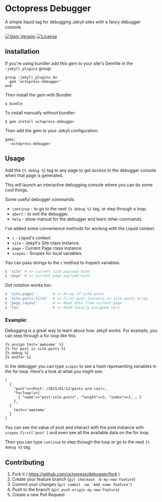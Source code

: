 # Octopress Debugger

A simple liquid tag for debugging Jekyll sites with a fancy debugger console.

[![Gem Version](http://img.shields.io/gem/v/octopress-debugger.svg)](https://rubygems.org/gems/octopress-debugger)
[![License](http://img.shields.io/:license-mit-blue.svg)](http://octopress.mit-license.org)

## Installation

If you're using bundler add this gem to your site's Gemfile in the `:jekyll_plugins` group:

    group :jekyll_plugins do
      gem 'octopress-debugger'
    end

Then install the gem with Bundler

    $ bundle

To install manually without bundler:

    $ gem install octopress-debugger

Then add the gem to your Jekyll configuration.

    gems:
      -octopress-debugger

## Usage

Add the `{% debug %}` tag to any page to get access to the debugger console when that page is generated.

This will launch an interactive debugging console where you can do some cool things.

Some useful debugger commands:

- `continue` - to go to the next `{% debug %}` tag, or step through a loop.
- `abort` - to exit the debugger.
- `help` - show manual for the debugger and learn other commands.

I've added some convenience methods for working with the Liquid context.

- `c` - Liquid's context
- `site` - Jekyll's Site class instance.
- `page` - Current Page class instance.
- `scopes` - Scopes for local variables.

You can pass strings to the `c` method to inspect variables.

```ruby
c 'site' # => current site payload hash
c 'page' # => current page payload hash
```

Dot notation works too:

```ruby
c 'site.pages'        # => Array of site posts
c 'site.posts.first'  # => First post instance in site posts array
c 'page.layout'       # => Read data from current page
c 'foo'               # => Read locally assigned vars
```

### Example:

Debugging is a great way to learn about how Jekyll works. For example, you can step through a for loop like this.

```
{% assign test='awesome' %}
{% for post in site.posts %}
{% debug %}
{% endfor %}
```

In the debugger you can type `scopes` to see a hash representing variables in the for loop. Here's a look at what you might see:

```
[
  {
    "post"=><Post: /2015/01/12/posts-are-cool>,
    "forloop"=>{
      { "name"=>"post-site.posts", "length"=>3, "index"=>1, … }
    },
  {
    test=>'awesome'
  }
]
```

You can see the value of post and interact with the post instance with `scopes.first['post']` and even see all the available data on
the for loop. 

Then you can type `continue` to step through the loop or go to the next `{% debug %}` tag.

## Contributing

1. Fork it ( https://github.com/octopress/debugger/fork )
2. Create your feature branch (`git checkout -b my-new-feature`)
3. Commit your changes (`git commit -am 'Add some feature'`)
4. Push to the branch (`git push origin my-new-feature`)
5. Create a new Pull Request
